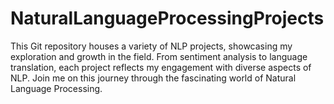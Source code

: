 # NaturalLanguageProcessingProjects
This Git repository houses a variety of NLP projects, showcasing my exploration and growth in the field. From sentiment analysis to language translation, each project reflects my engagement with diverse aspects of NLP. Join me on this journey through the fascinating world of Natural Language Processing.
